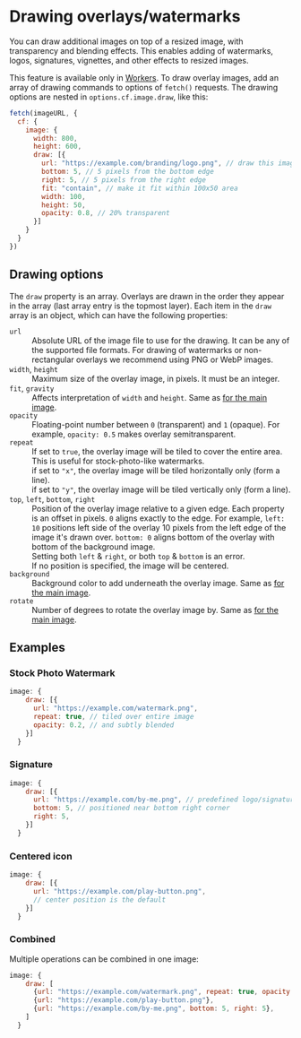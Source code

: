 # Drawing overlays/watermarks

You can draw additional images on top of a resized image, with transparency and blending effects. This enables adding of watermarks, logos, signatures, vignettes, and other effects to resized images.

This feature is available only in [Workers](/images/worker/). To draw overlay images, add an array of drawing commands to options of `fetch()` requests. The drawing options are nested in `options.cf.image.draw`, like this:

```js
fetch(imageURL, {
  cf: {
    image: {
      width: 800,
      height: 600,
      draw: [{
        url: "https://example.com/branding/logo.png", // draw this image
        bottom: 5, // 5 pixels from the bottom edge
        right: 5, // 5 pixels from the right edge
        fit: "contain", // make it fit within 100x50 area
        width: 100,
        height: 50,
        opacity: 0.8, // 20% transparent
      }]
    }
  }
})
```

## Drawing options

The `draw` property is an array. Overlays are drawn in the order they appear in the array (last array entry is the topmost layer). Each item in the `draw` array is an object, which can have the following properties:

<dl>
<dt><code>url</code></dt>
<dd>Absolute URL of the image file to use for the drawing. It can be any of the supported file formats. For drawing of watermarks or non-rectangular overlays we recommend using PNG or WebP images.</dd>

<dt><code>width</code>, <code>height</code></dt>
<dd>Maximum size of the overlay image, in pixels. It must be an integer.</dd>

<dt><code>fit</code>, <code>gravity</code></dt>
<dd>Affects interpretation of <code>width</code> and <code>height</code>. Same as <a href="../worker/#fetch-options">for the main image</a>.</dd>

<dt><code>opacity</code></dt>
<dd>Floating-point number between <code>0</code> (transparent) and <code>1</code> (opaque). For example, <code>opacity: 0.5</code> makes overlay semitransparent.</dd>

<dt><code>repeat</code></dt>
<dd>If set to <code>true</code>, the overlay image will be tiled to cover the entire area. This is useful for stock-photo-like watermarks.</dd>
<dd>if set to <code>"x"</code>, the overlay image will be tiled horizontally only (form a line).</dd>
<dd>if set to <code>"y"</code>, the overlay image will be tiled vertically only (form a line).</dd>

<dt><code>top</code>, <code>left</code>, <code>bottom</code>, <code>right</code></dt>
<dd>Position of the overlay image relative to a given edge. Each property is an offset in pixels. <code>0</code> aligns exactly to the edge. For example, <code>left: 10</code> positions left side of the overlay 10 pixels from the left edge of the image it's drawn over. <code>bottom: 0</code> aligns bottom of the overlay with bottom of the background image.</dd>
<dd>Setting both <code>left</code> & <code>right</code>, or both <code>top</code> & <code>bottom</code> is an error.</dd>
<dd>If no position is specified, the image will be centered.</dd>

<dt><code>background</code></dt>
<dd>Background color to add underneath the overlay image. Same as <a href="../worker/#fetch-options">for the main image</a>.</dd>

<dt><code>rotate</code></dt>
<dd>Number of degrees to rotate the overlay image by. Same as <a href="../worker/#fetch-options">for the main image</a>.</dd>

</dl>

## Examples

### Stock Photo Watermark

```js
image: {
    draw: [{
      url: "https://example.com/watermark.png",
      repeat: true, // tiled over entire image
      opacity: 0.2, // and subtly blended
    }]
  }
```

### Signature

```js
image: {
    draw: [{
      url: "https://example.com/by-me.png", // predefined logo/signature
      bottom: 5, // positioned near bottom right corner
      right: 5,
    }]
  }
```

### Centered icon

```js
image: {
    draw: [{
      url: "https://example.com/play-button.png",
      // center position is the default
    }]
  }
```

### Combined

Multiple operations can be combined in one image:

```js
image: {
    draw: [
      {url: "https://example.com/watermark.png", repeat: true, opacity: 0.2},
      {url: "https://example.com/play-button.png"},
      {url: "https://example.com/by-me.png", bottom: 5, right: 5},
    ]
  }
```
